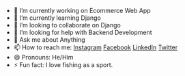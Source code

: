 - 🔭 I’m currently working on Ecommerce Web App
- 🌱 I’m currently learning Django
- 👯 I’m looking to collaborate on Django
- 🤔 I’m looking for help with Backend Development
- 💬 Ask me about Anything
- 📫 How to reach me: [Instagram](http://https://www.instagram.com/yuvan_eashwar/) [Facebook](https://www.facebook.com/Yuvan-Eashwar-111292167294975) [LinkedIn](https://https://www.facebook.com/Yuvan-Eashwar-111292167294975) [Twitter](https://https://twitter.com/YuvanEashwar)
- 😄 Pronouns: He/Him
- ⚡ Fun fact: I love fishing as a sport.
